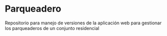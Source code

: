 # Parqueadero
Repositorio para manejo de versiones de la aplicación web para gestionar los parqueaderos de un conjunto residencial
